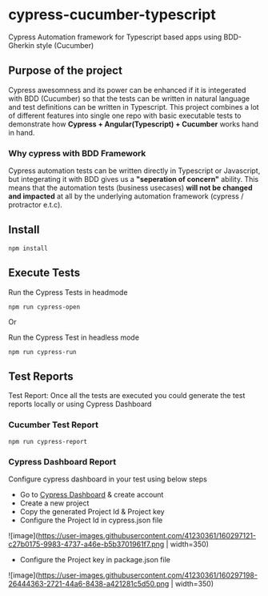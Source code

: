 # cypress-cucumber-typescript
Cypress Automation framework for Typescript based apps using BDD-Gherkin style (Cucumber) 

## Purpose of the project
Cypress awesomness and its power can be enhanced if it is integerated with BDD (Cucumber) so that the tests can be written in natural language and test definitions can be written in Typescript. This project combines a lot of different features into single one repo with basic executable tests to demonstrate how **Cypress + Angular(Typescript) + Cucumber** works hand in hand.

### Why cypress with BDD Framework
Cypress automation tests can be written directly in Typescript or Javascript, but integerating it with BDD gives us a **"seperation of concern"** ability. This means that the automation tests (business usecases) **will not be changed and impacted** at all by the underlying automation framework (cypress / protractor e.t.c).

## Install
```
npm install
```
## Execute Tests
Run the Cypress Tests in headmode
```
npm run cypress-open
```
Or

Run the Cypress Test in headless mode
```
npm run cypress-run
```
## Test Reports
Test Report: Once all the tests are executed you could generate the test reports locally or using Cypress Dashboard
### Cucumber Test Report
```
npm run cypress-report
```
### Cypress Dashboard Report
Configure cypress dashboard in your test using below steps
- Go to [Cypress Dashboard](https://dashboard.cypress.io/login) & create account 
- Create a new project
- Copy the generated Project Id & Project key
- Configure the Project Id in cypress.json file

![image](https://user-images.githubusercontent.com/41230361/160297121-c27b0175-9983-4737-a46e-b5b3701961f7.png | width=350)

- Configure the Project key in package.json file

![image](https://user-images.githubusercontent.com/41230361/160297198-26444363-2721-44a6-8438-a421281c5d50.png | width=350)
